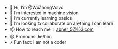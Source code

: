 - 👋 Hi, I’m @WuZhongVolvo
- 👀 I’m interested in machine vision
- 🌱 I’m currently learning basics
- 💞️ I’m looking to collaborate on anything I can learn
- 📫 How to reach me ：abner_5@163.com
- 😄 Pronouns: he/him
- ⚡ Fun fact: I am not a coder

<!---
WuZhongVolvo/WuZhongVolvo is a ✨ special ✨ repository because its `README.md` (this file) appears on your GitHub profile.
You can click the Preview link to take a look at your changes.
--->
